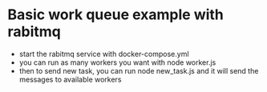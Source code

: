 # Basic work queue example with rabitmq

- start the rabitmq service with docker-compose.yml
- you can run as many workers you want with node worker.js
- then to send new task, you can run node new_task.js and it will send the messages to available workers